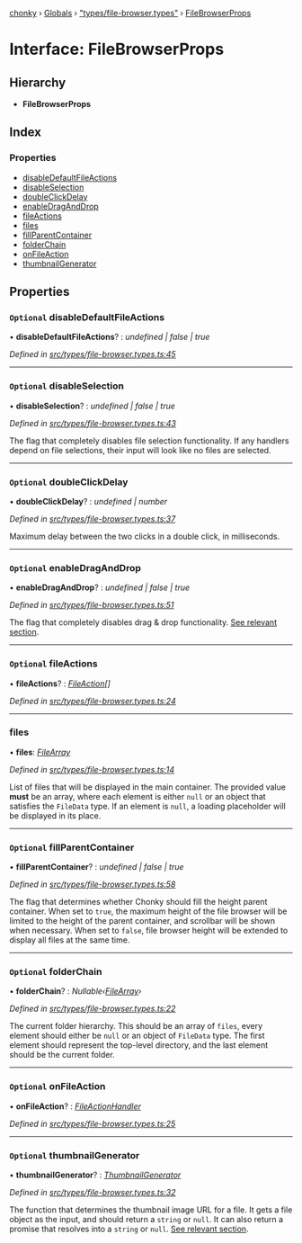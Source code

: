 [chonky](../README.md) › [Globals](../globals.md) › ["types/file-browser.types"](../modules/_types_file_browser_types_.md) › [FileBrowserProps](_types_file_browser_types_.filebrowserprops.md)

# Interface: FileBrowserProps

## Hierarchy

* **FileBrowserProps**

## Index

### Properties

* [disableDefaultFileActions](_types_file_browser_types_.filebrowserprops.md#optional-disabledefaultfileactions)
* [disableSelection](_types_file_browser_types_.filebrowserprops.md#optional-disableselection)
* [doubleClickDelay](_types_file_browser_types_.filebrowserprops.md#optional-doubleclickdelay)
* [enableDragAndDrop](_types_file_browser_types_.filebrowserprops.md#optional-enabledraganddrop)
* [fileActions](_types_file_browser_types_.filebrowserprops.md#optional-fileactions)
* [files](_types_file_browser_types_.filebrowserprops.md#files)
* [fillParentContainer](_types_file_browser_types_.filebrowserprops.md#optional-fillparentcontainer)
* [folderChain](_types_file_browser_types_.filebrowserprops.md#optional-folderchain)
* [onFileAction](_types_file_browser_types_.filebrowserprops.md#optional-onfileaction)
* [thumbnailGenerator](_types_file_browser_types_.filebrowserprops.md#optional-thumbnailgenerator)

## Properties

### `Optional` disableDefaultFileActions

• **disableDefaultFileActions**? : *undefined | false | true*

*Defined in [src/types/file-browser.types.ts:45](https://github.com/TimboKZ/Chonky/blob/5b9fbdf/src/types/file-browser.types.ts#L45)*

___

### `Optional` disableSelection

• **disableSelection**? : *undefined | false | true*

*Defined in [src/types/file-browser.types.ts:43](https://github.com/TimboKZ/Chonky/blob/5b9fbdf/src/types/file-browser.types.ts#L43)*

The flag that completely disables file selection functionality. If any handlers depend on file selections, their
input will look like no files are selected.

___

### `Optional` doubleClickDelay

• **doubleClickDelay**? : *undefined | number*

*Defined in [src/types/file-browser.types.ts:37](https://github.com/TimboKZ/Chonky/blob/5b9fbdf/src/types/file-browser.types.ts#L37)*

Maximum delay between the two clicks in a double click, in milliseconds.

___

### `Optional` enableDragAndDrop

• **enableDragAndDrop**? : *undefined | false | true*

*Defined in [src/types/file-browser.types.ts:51](https://github.com/TimboKZ/Chonky/blob/5b9fbdf/src/types/file-browser.types.ts#L51)*

The flag that completely disables drag & drop functionality.
[See relevant section](#section-managing-file-selection).

___

### `Optional` fileActions

• **fileActions**? : *[FileAction](_types_file_actions_types_.fileaction.md)[]*

*Defined in [src/types/file-browser.types.ts:24](https://github.com/TimboKZ/Chonky/blob/5b9fbdf/src/types/file-browser.types.ts#L24)*

___

###  files

• **files**: *[FileArray](../modules/_types_files_types_.md#filearray)*

*Defined in [src/types/file-browser.types.ts:14](https://github.com/TimboKZ/Chonky/blob/5b9fbdf/src/types/file-browser.types.ts#L14)*

List of files that will be displayed in the main container. The provided value
**must** be an array, where each element is either `null` or an object that
satisfies the `FileData` type. If an element is `null`, a loading placeholder
will be displayed in its place.

___

### `Optional` fillParentContainer

• **fillParentContainer**? : *undefined | false | true*

*Defined in [src/types/file-browser.types.ts:58](https://github.com/TimboKZ/Chonky/blob/5b9fbdf/src/types/file-browser.types.ts#L58)*

The flag that determines whether Chonky should fill the height parent container. When set to `true`, the maximum
height of the file browser will be limited to the height of the parent container, and scrollbar will be shown
when necessary. When set to `false`, file browser height will be extended to display all files at the same time.

___

### `Optional` folderChain

• **folderChain**? : *Nullable‹[FileArray](../modules/_types_files_types_.md#filearray)›*

*Defined in [src/types/file-browser.types.ts:22](https://github.com/TimboKZ/Chonky/blob/5b9fbdf/src/types/file-browser.types.ts#L22)*

The current folder hierarchy. This should be an array of `files`, every
element should either be `null` or an object of `FileData` type. The first
element should represent the top-level directory, and the last element
should be the current folder.

___

### `Optional` onFileAction

• **onFileAction**? : *[FileActionHandler](../modules/_types_file_actions_types_.md#fileactionhandler)*

*Defined in [src/types/file-browser.types.ts:25](https://github.com/TimboKZ/Chonky/blob/5b9fbdf/src/types/file-browser.types.ts#L25)*

___

### `Optional` thumbnailGenerator

• **thumbnailGenerator**? : *[ThumbnailGenerator](../modules/_types_thumbnails_types_.md#thumbnailgenerator)*

*Defined in [src/types/file-browser.types.ts:32](https://github.com/TimboKZ/Chonky/blob/5b9fbdf/src/types/file-browser.types.ts#L32)*

The function that determines the thumbnail image URL for a file. It gets a file object as the input, and
should return a `string` or `null`. It can also return a promise that resolves into a `string` or `null`.
[See relevant section](#section-displaying-file-thumbnails).
